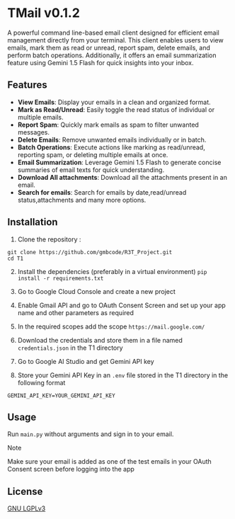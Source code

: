 
# TMail v0.1.2
A powerful command line-based email client designed for efficient email management directly from your terminal. This client enables users to view emails, mark them as read or unread, report spam, delete emails, and perform batch operations. Additionally, it offers an email summarization feature using Gemini 1.5 Flash for quick insights into your inbox.

## Features
- **View Emails**: Display your emails in a clean and organized format.
- **Mark as Read/Unread**: Easily toggle the read status of individual or multiple emails.
- **Report Spam**: Quickly mark emails as spam to filter unwanted messages.
- **Delete Emails**: Remove unwanted emails individually or in batch.
- **Batch Operations**: Execute actions like marking as read/unread, reporting spam, or deleting multiple emails at once.
- **Email Summarization**: Leverage Gemini 1.5 Flash to generate concise summaries of email texts for quick understanding.
- **Download All attachments**: Download all the attachments present in an email.
- **Search for emails**: Search for emails by date,read/unread status,attachments and many more options.

## Installation
1. Clone the repository :
```
git clone https://github.com/gmbcode/R3T_Project.git
cd T1
```
2. Install the dependencies (preferably in a virtual environment)
`pip install -r requirements.txt`

3. Go to Google Cloud Console and create a new project
4. Enable Gmail API and go to OAuth Consent Screen and set up your app name and other parameters as required
5. In the required scopes add the scope `https://mail.google.com/`
6. Download the credentials and store them in a file named `credentials.json` in the T1 directory
7. Go to Google AI Studio and get Gemini API key
8. Store your Gemini API Key in an `.env` file stored in the T1 directory in the following format
``` 
GEMINI_API_KEY=YOUR_GEMINI_API_KEY
```
## Usage
 Run `main.py` without arguments and sign in to your email.
 > [!NOTE]
>Make sure your email is added as one of the test emails in your OAuth Consent screen before logging into the app
## License
[GNU LGPLv3](https://choosealicense.com/licenses/lgpl-3.0/)
